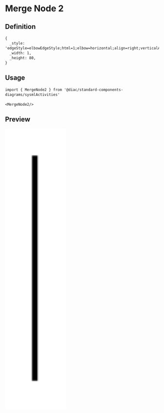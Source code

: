 # Merge Node 2

## Definition

```
{
  _style: 'edgeStyle=elbowEdgeStyle;html=1;elbow=horizontal;align=right;verticalAlign=bottom;rounded=0;labelBackgroundColor=none;endArrow=open;endSize=12;',
  _width: 1,
  _height: 80,
}
```

## Usage

```
import { MergeNode2 } from '@diac/standard-components-diagrams/sysmlActivities'

<MergeNode2/>
```

## Preview

<img src="./merge-node-2.png" width="200"/>
